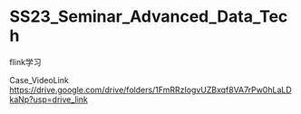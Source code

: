 # SS23_Seminar_Advanced_Data_Tech
flink学习

Case_VideoLink
https://drive.google.com/drive/folders/1FmRRzIogvUZBxqf8VA7rPw0hLaLDkaNp?usp=drive_link

